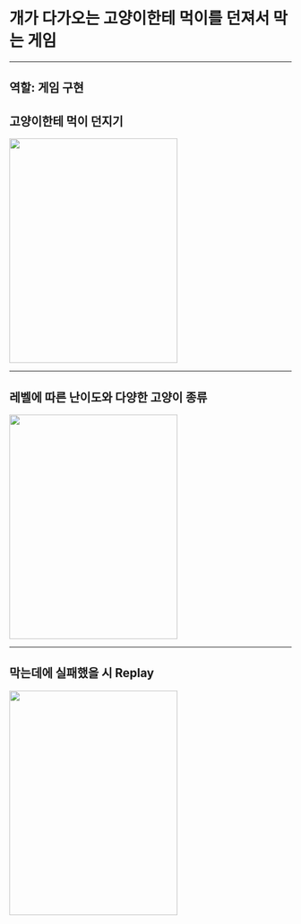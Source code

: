 # 개가 다가오는 고양이한테 먹이를 던져서 막는 게임
---
## 역할: 게임 구현
## 고양이한테 먹이 던지기

<img src = "https://github.com/Lee-Kyung-Sup/CatvsDog/assets/120997897/defc503d-b922-4421-a394-f00a806c7381" width = "300" height = "400"/>

---

## 레벨에 따른 난이도와 다양한 고양이 종류

<img src = "https://github.com/Lee-Kyung-Sup/CatvsDog/assets/120997897/2e1b19de-d95c-4bdd-91c0-e987c5a243e7" width = "300" height = "400"/>

---

## 막는데에 실패했을 시 Replay

<img src = "https://github.com/Lee-Kyung-Sup/CatvsDog/assets/120997897/678a8825-3535-4e80-bd88-f975890df804" width = "300" height = "400"/>

